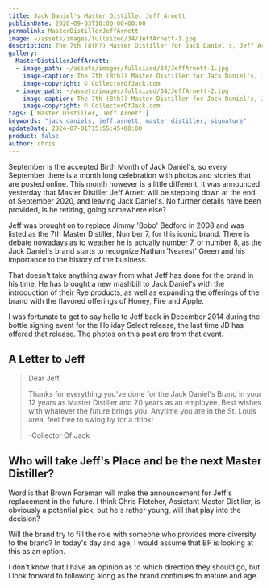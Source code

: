 ```yaml
---
title: Jack Daniel's Master Distiller Jeff Arnett
publishDate: 2020-09-03T10:00:00+00:00
permalink: MasterDistillerJeffArnett
image: ~/assets/images/fullsized/34/JeffArnett-1.jpg
description: The 7th (8th?) Master Distiller for Jack Daniel's, Jeff Arnett
gallery:
  MasterDistillerJeffArnett:
  - image_path: ~/assets/images/fullsized/34/JeffArnett-1.jpg
    image-caption: The 7th (8th?) Master Distiller for Jack Daniel's, Jeff Arnett
    image-copyright: © CollectorOfJack.com
  - image_path: ~/assets/images/fullsized/34/JeffArnett-2.jpg
    image-caption: The 7th (8th?) Master Distiller for Jack Daniel's, Jeff Arnett
    image-copyright: © CollectorOfJack.com
tags: [ Master Distiller, Jeff Arnett ]
keywords: "jack daniels, jeff arnett, master distiller, signature"
updateDate: 2024-07-01T15:55:45+00:00
product: false
author: chris
---
```

September is the accepted Birth Month of Jack Daniel's, so every September there is a month long celebration with photos and stories that are posted online. This month however is a little different, it was announced yesterday that Master Distiller Jeff Arnett will be stepping down at the end of September 2020, and leaving Jack Daniel's. No further details have been provided, is he retiring, going somewhere else?

Jeff was brought on to replace Jimmy 'Bobo' Bedford in 2008 and was listed as the 7th Master Distiller, Number 7, for this iconic brand. There is debate nowadays as to weather he is actually number 7, or number 8, as the Jack Daniel's brand starts to recognize Nathan 'Nearest' Green and his importance to the history of the business.

That doesn't take anything away from what Jeff has done for the brand in his time. He has brought a new mashbill to Jack Daniel's with the introduction of their Rye products, as well as expanding the offerings of the brand with the flavored offerings of Honey, Fire and Apple.

I was fortunate to get to say hello to Jeff back in December 2014 during the bottle signing event for the Holiday Select release, the last time JD has offered that release. The photos on this post are from that event.

## A Letter to Jeff

> Dear Jeff,  
>  
> Thanks for everything you've done for the Jack Daniel's Brand in your 12 years as Master Distiller and 20 years as an employee. Best wishes with whatever the future brings you. Anytime you are in the St. Louis area, feel free to swing by for a drink!  
>  
> -Collector Of Jack


## Who will take Jeff's Place and be the next Master Distiller?

Word is that Brown Foreman will make the announcement for Jeff's replacement in the future. I think Chris Fletcher, Assistant Master Distiller, is obviously a potential pick, but he's rather young, will that play into the decision?

Will the brand try to fill the role with someone who provides more diversity to the brand? In today's day and age, I would assume that BF is looking at this as an option.

I don't know that I have an opinion as to which direction they should go, but I look forward to following along as the brand continues to mature and age.

